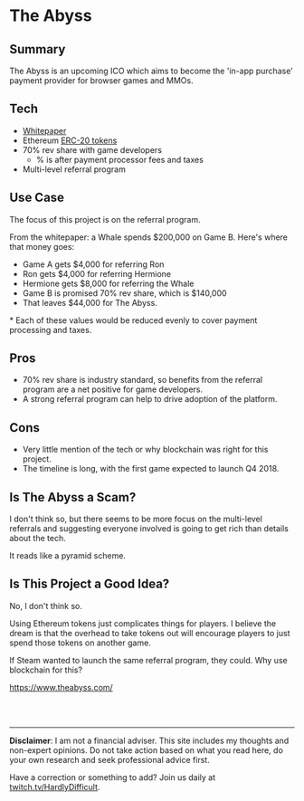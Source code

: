 # The Abyss

## Summary

The Abyss is an upcoming ICO which aims to become the 'in-app purchase' payment provider for browser games and MMOs.

## Tech

 - [Whitepaper](https://www.theabyss.com/static/docs/theabyss-whitepaper-en.pdf?20171208T130812)
 - Ethereum [ERC-20 tokens](about/ERC-20.md)
 - 70% rev share with game developers
   - % is after payment processor fees and taxes
 - Multi-level referral program

## Use Case

The focus of this project is on the referral program.  

From the whitepaper: a Whale spends $200,000 on Game B. Here's where that money goes:

 - Game A gets $4,000 for referring Ron
 - Ron gets $4,000 for referring Hermione
 - Hermione gets $8,000 for referring the Whale
 - Game B is promised 70% rev share, which is $140,000
 - That leaves $44,000 for The Abyss.

\* Each of these values would be reduced evenly to cover payment processing and taxes.

## Pros 

 - 70% rev share is industry standard, so benefits from the referral program are a net positive for game developers.
 - A strong referral program can help to drive adoption of the platform.

## Cons

 - Very little mention of the tech or why blockchain was right for this project.
 - The timeline is long, with the first game expected to launch Q4 2018.

## Is The Abyss a Scam?

I don't think so, but there seems to be more focus on the multi-level referrals and suggesting everyone involved is going to get rich than details about the tech.  

It reads like a pyramid scheme.

## Is This Project a Good Idea?

No, I don't think so.  

Using Ethereum tokens just complicates things for players.  I believe the dream is that the overhead to take tokens out will encourage players to just spend those tokens on another game.

If Steam wanted to launch the same referral program, they could.  Why use blockchain for this?


https://www.theabyss.com/






<br><br><hr>  **Disclaimer**: I am not a financial adviser.  This site includes my thoughts and non-expert opinions.  Do not take action based on what you read here, do your own research and seek professional advice first.

Have a correction or something to add?  Join us daily at [twitch.tv/HardlyDifficult](http://twitch.tv/HardlyDifficult).